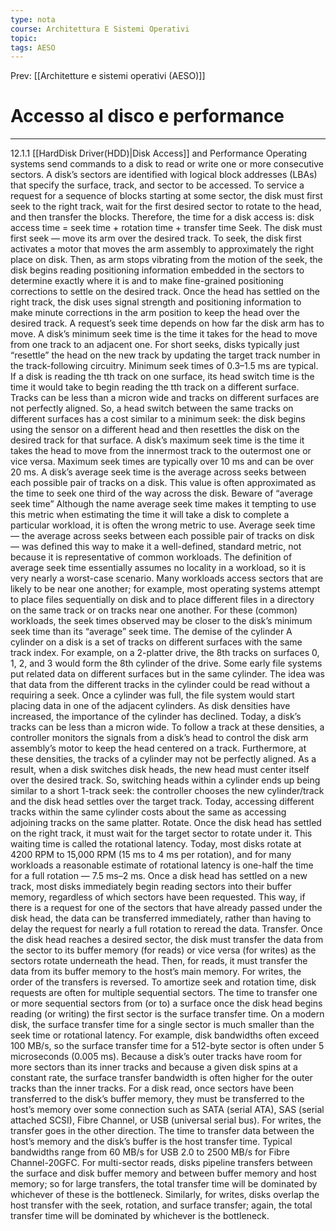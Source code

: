 ```yaml
---
type: nota
course: Architettura E Sistemi Operativi
topic: 
tags: AESO
---
```


Prev: [[Architetture e sistemi operativi (AESO)]]

# Accesso al disco e performance
---


12.1.1 [[HardDisk Driver(HDD)|Disk Access]] and Performance
Operating systems send commands to a disk to read or write one or more consecutive
sectors. A disk’s sectors are identified with logical block addresses (LBAs) that specify the
surface, track, and sector to be accessed.
To service a request for a sequence of blocks starting at some sector, the disk must first
seek to the right track, wait for the first desired sector to rotate to the head, and then
transfer the blocks. Therefore, the time for a disk access is:
disk access time = seek time + rotation time + transfer time
Seek. The disk must first seek — move its arm over the desired track. To seek, the
disk first activates a motor that moves the arm assembly to approximately the right
place on disk. Then, as arm stops vibrating from the motion of the seek, the disk
begins reading positioning information embedded in the sectors to determine exactly
where it is and to make fine-grained positioning corrections to settle on the desired
track. Once the head has settled on the right track, the disk uses signal strength and
positioning information to make minute corrections in the arm position to keep the
head over the desired track.
A request’s seek time depends on how far the disk arm has to move.
A disk’s minimum seek time is the time it takes for the head to move from one track to
an adjacent one. For short seeks, disks typically just “resettle” the head on the new
track by updating the target track number in the track-following circuitry. Minimum seek
times of 0.3–1.5 ms are typical.
If a disk is reading the tth track on one surface, its head switch time is the time it would
take to begin reading the tth track on a different surface. Tracks can be less than a
micron wide and tracks on different surfaces are not perfectly aligned. So, a head
switch between the same tracks on different surfaces has a cost similar to a minimum
seek: the disk begins using the sensor on a different head and then resettles the disk
on the desired track for that surface.
A disk’s maximum seek time is the time it takes the head to move from the innermost
track to the outermost one or vice versa. Maximum seek times are typically over 10 ms
and can be over 20 ms.
A disk’s average seek time is the average across seeks between each possible pair of
tracks on a disk. This value is often approximated as the time to seek one third of the
way across the disk.
Beware of “average seek time”
Although the name average seek time makes it tempting to use this metric when estimating the time it
will take a disk to complete a particular workload, it is often the wrong metric to use. Average seek time — the average across seeks between each possible pair of tracks on disk — was defined this way to
make it a well-defined, standard metric, not because it is representative of common workloads.
The definition of average seek time essentially assumes no locality in a workload, so it is very nearly a
worst-case scenario. Many workloads access sectors that are likely to be near one another; for
example, most operating systems attempt to place files sequentially on disk and to place different files
in a directory on the same track or on tracks near one another. For these (common) workloads, the
seek times observed may be closer to the disk’s minimum seek time than its “average” seek time.
The demise of the cylinder
A cylinder on a disk is a set of tracks on different surfaces with the same track index. For example, on
a 2-platter drive, the 8th tracks on surfaces 0, 1, 2, and 3 would form the 8th cylinder of the drive.
Some early file systems put related data on different surfaces but in the same cylinder. The idea was
that data from the different tracks in the cylinder could be read without a requiring a seek. Once a
cylinder was full, the file system would start placing data in one of the adjacent cylinders.
As disk densities have increased, the importance of the cylinder has declined. Today, a disk’s tracks
can be less than a micron wide. To follow a track at these densities, a controller monitors the signals
from a disk’s head to control the disk arm assembly’s motor to keep the head centered on a track.
Furthermore, at these densities, the tracks of a cylinder may not be perfectly aligned. As a result, when
a disk switches disk heads, the new head must center itself over the desired track. So, switching heads
within a cylinder ends up being similar to a short 1-track seek: the controller chooses the new
cylinder/track and the disk head settles over the target track. Today, accessing different tracks within
the same cylinder costs about the same as accessing adjoining tracks on the same platter.
Rotate. Once the disk head has settled on the right track, it must wait for the target
sector to rotate under it. This waiting time is called the rotational latency. Today, most
disks rotate at 4200 RPM to 15,000 RPM (15 ms to 4 ms per rotation), and for many
workloads a reasonable estimate of rotational latency is one-half the time for a full
rotation — 7.5 ms–2 ms.
Once a disk head has settled on a new track, most disks immediately begin reading
sectors into their buffer memory, regardless of which sectors have been requested.
This way, if there is a request for one of the sectors that have already passed under
the disk head, the data can be transferred immediately, rather than having to delay the
request for nearly a full rotation to reread the data.
Transfer. Once the disk head reaches a desired sector, the disk must transfer the data
from the sector to its buffer memory (for reads) or vice versa (for writes) as the sectors
rotate underneath the head. Then, for reads, it must transfer the data from its buffer
memory to the host’s main memory. For writes, the order of the transfers is reversed.
To amortize seek and rotation time, disk requests are often for multiple sequential
sectors. The time to transfer one or more sequential sectors from (or to) a surface
once the disk head begins reading (or writing) the first sector is the surface transfer
time.
On a modern disk, the surface transfer time for a single sector is much smaller than
the seek time or rotational latency. For example, disk bandwidths often exceed 100
MB/s, so the surface transfer time for a 512-byte sector is often under 5 microseconds
(0.005 ms).
Because a disk’s outer tracks have room for more sectors than its inner tracks and
because a given disk spins at a constant rate, the surface transfer bandwidth is often
higher for the outer tracks than the inner tracks.
For a disk read, once sectors have been transferred to the disk’s buffer memory, they
must be transferred to the host’s memory over some connection such as SATA (serial
ATA), SAS (serial attached SCSI), Fibre Channel, or USB (universal serial bus). For
writes, the transfer goes in the other direction. The time to transfer data between the
host’s memory and the disk’s buffer is the host transfer time. Typical bandwidths range
from 60 MB/s for USB 2.0 to 2500 MB/s for Fibre Channel-20GFC.
For multi-sector reads, disks pipeline transfers between the surface and disk buffer
memory and between buffer memory and host memory; so for large transfers, the total
transfer time will be dominated by whichever of these is the bottleneck. Similarly, for
writes, disks overlap the host transfer with the seek, rotation, and surface transfer;
again, the total transfer time will be dominated by whichever is the bottleneck.
